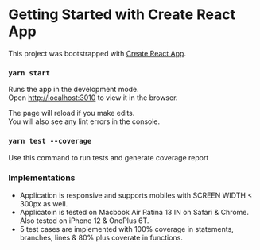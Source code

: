 # Getting Started with Create React App

This project was bootstrapped with [Create React App](https://github.com/facebook/create-react-app).

### `yarn start`

Runs the app in the development mode.\
Open [http://localhost:3010](http://localhost:3010) to view it in the browser.

The page will reload if you make edits.\
You will also see any lint errors in the console.

### `yarn test --coverage`

Use this command to run tests and generate coverage report

### Implementations

- Application is responsive and supports mobiles with SCREEN WIDTH < 300px as well.
- Applicatoin is tested on Macbook Air Ratina 13 IN on Safari & Chrome.  Also tested on iPhone 12 & OnePlus 6T.
- 5 test cases are implemented with 100% coverage in statements, branches, lines & 80% plus coverate in functions.
